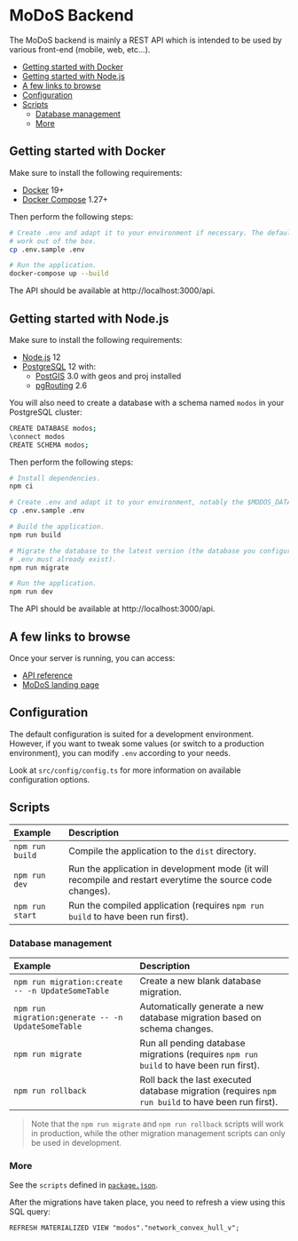 # MoDoS Backend

The MoDoS backend is mainly a REST API which is intended to be used by various
front-end (mobile, web, etc...).

<!-- START doctoc generated TOC please keep comment here to allow auto update -->
<!-- DON'T EDIT THIS SECTION, INSTEAD RE-RUN doctoc TO UPDATE -->


- [Getting started with Docker](#getting-started-with-docker)
- [Getting started with Node.js](#getting-started-with-nodejs)
- [A few links to browse](#a-few-links-to-browse)
- [Configuration](#configuration)
- [Scripts](#scripts)
  - [Database management](#database-management)
  - [More](#more)

<!-- END doctoc generated TOC please keep comment here to allow auto update -->



## Getting started with Docker

Make sure to install the following requirements:

* [Docker](https://www.docker.com) 19+
* [Docker Compose](https://docs.docker.com/compose/) 1.27+

Then perform the following steps:

```bash
# Create .env and adapt it to your environment if necessary. The default settings should
# work out of the box.
cp .env.sample .env

# Run the application.
docker-compose up --build
```

The API should be available at http://localhost:3000/api.


## Getting started with Node.js

Make sure to install the following requirements:

* [Node.js](https://nodejs.org) 12
* [PostgreSQL](https://www.postgresql.org) 12 with:
  * [PostGIS](https://postgis.net) 3.0 with geos and proj installed
  * [pgRouting](https://pgrouting.org) 2.6

You will also need to create a database with a schema named `modos` in your PostgreSQL
cluster:

```bash
CREATE DATABASE modos;
\connect modos
CREATE SCHEMA modos;
```

Then perform the following steps:

```bash
# Install dependencies.
npm ci

# Create .env and adapt it to your environment, notably the $MODOS_DATABASE_URL variable.
cp .env.sample .env

# Build the application.
npm run build

# Migrate the database to the latest version (the database you configured in
# .env must already exist).
npm run migrate

# Run the application.
npm run dev
```

The API should be available at http://localhost:3000/api.



## A few links to browse

Once your server is running, you can access:

* [API reference](http://localhost:3000/api/v1/doc/)
* [MoDoS landing page](http://localhost:3000/landing-page/index.html)



## Configuration

The default configuration is suited for a development environment. However, if you want to
tweak some values (or switch to a production environment), you can modify `.env` according
to your needs.

Look at `src/config/config.ts` for more information on available configuration options.



## Scripts

Example         | Description
:-------------- | :---------------------------------------------------------------------------------------------------------
`npm run build` | Compile the application to the `dist` directory.
`npm run dev`   | Run the application in development mode (it will recompile and restart everytime the source code changes).
`npm run start` | Run the compiled application (requires `npm run build` to have been run first).

### Database management

Example                                            | Description
:------------------------------------------------- | :------------------------------------------------------------------------------------------------
`npm run migration:create -- -n UpdateSomeTable`   | Create a new blank database migration.
`npm run migration:generate -- -n UpdateSomeTable` | Automatically generate a new database migration based on schema changes.
`npm run migrate`                                  | Run all pending database migrations (requires `npm run build` to have been run first).
`npm run rollback`                                 | Roll back the last executed database migration (requires `npm run build` to have been run first).

> Note that the `npm run migrate` and `npm run rollback` scripts will work in
> production, while the other migration management scripts can only be used in
> development.

### More

See the `scripts` defined in [`package.json`](./package.json).

After the migrations have taken place, you need to refresh a view using this SQL query:
```
REFRESH MATERIALIZED VIEW "modos"."network_convex_hull_v";
```
